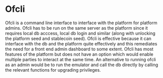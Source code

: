 # Ofcli

Ofcli is a command line interface to interface with the platform for platform admins. Ofcli has to be run on the same server as the platform since it requires local db acccess, local db login and similar (along with unlocking the platform seed and stablecoin seed). Ofcli is effective because it can interface with the db and the platform quite effectively and this remediates the need for a front end admin dashboard to some extent. Ofcli has most features of the platform but does not have an option which would enable multiple parties to interact at the same time. An alternative to running ofcli as an admin would be to run the emulator and call the db directly by calling the relevant functions for upgrading privileges.
